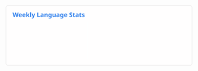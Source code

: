 ![Weekly Language Stats](https://raw.githubusercontent.com/enter3017sky/wakatime-charts/master/images/wakatime_weekly_language_stats.svg "Weekly Language Stats")
